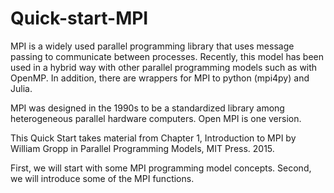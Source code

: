 # Quick-start-MPI

MPI is a widely used parallel programming library that uses message passing to communicate between processes. Recently, this model has been used in a hybrid way with other parallel programming models such as with OpenMP. In addition, there are wrappers for MPI to python (mpi4py) and Julia. 

MPI was designed in the 1990s to be a standardized library among heterogeneous parallel hardware computers. Open MPI is one version.

This Quick Start takes material from Chapter 1, Introduction to MPI by William Gropp in Parallel Programming Models, MIT Press. 2015. 

First, we will start with some MPI programming model concepts. Second, we will introduce some of the MPI functions.
